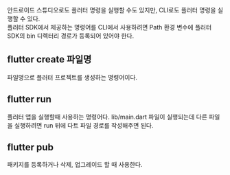 안드로이드 스튜디오로도 플러터 명령을 실행할 수도 있지만, CLI로도 플러터 명령을 실행할 수 있다.  
플러터 SDK에서 제공하는 명령어를 CLI에서 사용하려면 Path 환경 변수에 플러터 SDK의 bin 디렉터리 경로가 등록되어 있어야 한다.

## flutter create 파일명
파일명으로 플러터 프로젝트를 생성하는 명령어이다.

## flutter run
플러터 앱을 실행할때 사용하는 명령어다. lib/main.dart 파일이 실행되는데 다른 파일을 실행하려면 run 뒤에 다트 파일 경로를 작성해주면 된다.

## flutter pub
패키지를 등록하거나 삭제, 업그레이드 할 때 사용한다.
